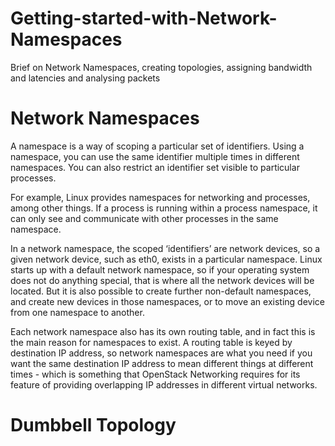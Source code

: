 # Getting-started-with-Network-Namespaces
Brief on Network Namespaces, creating topologies, assigning bandwidth and latencies and analysing packets
# Network Namespaces
A namespace is a way of scoping a particular set of identifiers. Using a namespace, you can use the same identifier multiple times in different namespaces. You can also restrict an identifier set visible to particular processes.

For example, Linux provides namespaces for networking and processes, among other things. If a process is running within a process namespace, it can only see and communicate with other processes in the same namespace. 

In a network namespace, the scoped ‘identifiers’ are network devices, so a given network device, such as eth0, exists in a particular namespace. Linux starts up with a default network namespace, so if your operating system does not do anything special, that is where all the network devices will be located. But it is also possible to create further non-default namespaces, and create new devices in those namespaces, or to move an existing device from one namespace to another.
 
Each network namespace also has its own routing table, and in fact this is the main reason for namespaces to exist. A routing table is keyed by destination IP address, so network namespaces are what you need if you want the same destination IP address to mean different things at different times - which is something that OpenStack Networking requires for its feature of providing overlapping IP addresses in different virtual networks.


# Dumbbell Topology
